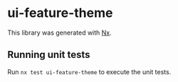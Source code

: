 # ui-feature-theme

This library was generated with [Nx](https://nx.dev).

## Running unit tests

Run `nx test ui-feature-theme` to execute the unit tests.
